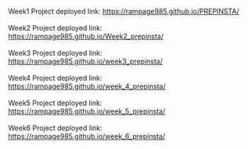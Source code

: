 Week1 Project deployed link: https://rampage985.github.io/PREPINSTA/
<br><br>
Week2 Project deployed link: https://rampage985.github.io/Week2_prepinsta/
<br><br>
Week3 Project deployed link: https://rampage985.github.io/week3_prepinsta/
<br><br>
Week4 Project deployed link: https://rampage985.github.io/week_4_prepinsta/
<br><br>
Week5 Project deployed link: https://rampage985.github.io/week_5_prepinsta/
<br><br>
Week6 Project deployed link: https://rampage985.github.io/week_6_prepinsta/
